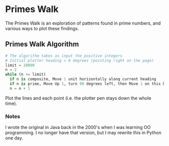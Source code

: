 # Primes Walk

The Primes Walk is an exploration of patterns found in prime numbers, and various ways to plot these findings.

## Primes Walk Algorithm

```python
# The algorithm takes as input the positive integers
# Initial plotter heading = 0 degrees (pointing right on the page)
limit = 10000
n = 2
while (n <= limit)
  if n is composite, Move 1 unit horizontally along current heading
  if n is prime, Move Up 1, turn 90 degrees left, then Move 1 on this heading
  n = n + 1
```
Plot the lines and each point (i.e. the plotter pen stays down the whole time).

### Notes
I wrote the original in Java back in the 2000's when I was learning OO programming.
I no longer have that version, but I may rewrite this in Python one day.